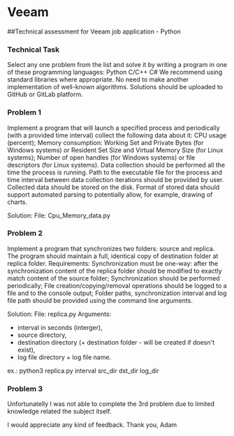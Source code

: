 # Veeam
##Technical assessment for Veeam job application - Python



### Technical Task
Select any one problem from the list and solve it by writing a program in one of these programming languages:
Python 
C/C++
C#
We recommend using standard libraries where appropriate. No need to make another implementation of well-known algorithms.
Solutions should be uploaded to GitHub or GitLab platform.



### Problem 1
Implement a program that will launch a specified process and periodically (with a provided time interval) collect the following data about it:
CPU usage (percent);
Memory consumption: Working Set and Private Bytes (for Windows systems) or Resident Set Size and Virtual Memory Size (for Linux systems);
Number of open handles (for Windows systems) or file descriptors (for Linux systems).
Data collection should be performed all the time the process is running. Path to the executable file for the process and time interval between data collection iterations should be provided by user. Collected data should be stored on the disk. Format of stored data should support automated parsing to potentially allow, for example, drawing of charts.

Solution:
File: Cpu_Memory_data.py


### Problem 2
Implement a program that synchronizes two folders: source and replica. The program should maintain a full, identical copy of destination folder at replica folder.
Requirements:
Synchronization must be one-way: after the synchronization content of the replica folder should be modified to exactly match content of the source folder;
Synchronization should be performed periodically;
File creation/copying/removal operations should be logged to a file and to the console output;
Folder paths, synchronization interval and log file path should be provided using the command line arguments.

Solution:
File: replica.py
Arguments:
- interval in seconds (interger),
- source directory,
- destination directory (+ destination folder - will be created if doesn't exist),
- log file directory + log file name.		

ex.: python3 replica.py interval src_dir dst_dir log_dir


### Problem 3
Unfortunatelly I was not able to complete the 3rd problem due to limited knowledge related the subject itself. 

I would appreciate any kind of feedback.
Thank you, 
Adam
